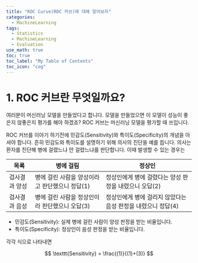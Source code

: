 ```yaml
---
title: "ROC Curve(ROC 커브)에 대해 알아보자" 
categories:
  - MachineLearning
tags:
  - Statistics
  - MachineLearning
  - Evaluation
use_math: true
toc: true
toc_label: "My Table of Contents"
toc_icon: "cog"
---
```


# 1. ROC 커브란 무엇일까요? 

여러분이 머신러닝 모델을 만들었다고 합니다. 
모델을 만들었으면 이 모델이 성능이 좋은지 않좋은지 평가를 해야 하겠죠?
ROC 커브는 머신러닝 모델을 평가할 때 쓰입니다. 
<br />

ROC 커브를 이야기 하기전에 민감도(Sensitivity)와 특이도(Specificity)의 개념을 아셔야 합니다. 
흔히 민감도와 특이도를 설명하기 위해 의사의 진단을 예를 듭니다.
의사는 환자를 진단해 병에 걸렸느냐 안 걸렸느냐를 판단합니다. 
이때 발생할 수 있는 경우는 

목록 | 병에 걸림 | 정상인
-----|-----------|----- 
검사결과 양성 | 병에 걸린 사람을 양성이라고 판단했으니 정답(1) | 정상인에게 병에 걸렸다는 양성 판정을 내렸으니 오답(2)
검사결과 음성 | 병에 걸린 사람을 정상인이라 판단했으니 오답(3) | 정상인에게 병에 걸리지 않았다는 음성 판정을 내렸으니 정답(4)

* 민감도(Sensitivity): 실제 병에 걸린 사람이 양성 판정을 받는 비율입니다. 
* 특이도(Specificity): 정상인이 음성 판정을 받는 비율입니다. 

각각 식으로 나타내면 

$$ \texttt{Sensitivity} = \frac{(1)}{(1)+(3)} $$
